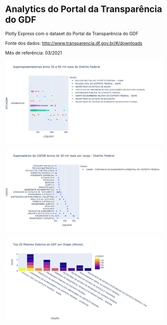 # Analytics do Portal da Transparência do GDF
Plotly Express com o dataset do Portal da Transparência do GDF


Fonte dos dados: http://www.transparencia.df.gov.br/#/downloads

Mês de referência: 03/2021

<p align="center">
  <img alt="Superaposentadorias" src="https://github.com/richardnixonafj/Plotly-Express-e-Transparencia-GDF/blob/main/Superaposentadorias.png">
  </p>
  
  
  <p align="center">
  <img alt="Supersálarios" src="https://github.com/richardnixonafj/Plotly-Express-e-Transparencia-GDF/blob/main/Supersala%CC%81rios%20da%20CAESB.png">
  </p>
  
  
  <p align="center">
  <img alt="Top 20" src="https://github.com/richardnixonafj/Plotly-Express-e-Transparencia-GDF/blob/main/Top%2020%20Maiores%20.png">
  </p>
